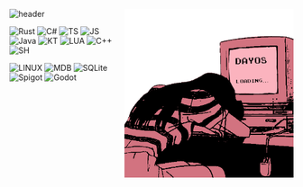 
![header](https://capsule-render.vercel.app/api?type=waving&color=0&height=300&section=header&text=Welcome!%20ᕙ(`▽´)ᕗ&desc=Make%20yourself%20at%20home...%20^^&fontSize=90&fontAlignY=30&fontColor=d27380&animation=twinkling&descAlign=67&descSize=40)
<img width="300" alt="fidget spinner" src="nullptr.gif" align="right">



![Rust](https://img.shields.io/badge/Rust-000000?style=for-the-badge&logo=rust&logoColor=d27380)
![C#](https://img.shields.io/badge/C%23-000000?style=for-the-badge&logo=c%23&logoColor=d27380)
![TS](https://img.shields.io/badge/TypeScript-000000?style=for-the-badge&logo=typescript&logoColor=d27380)
![JS](https://img.shields.io/badge/JavaScript-000000?style=for-the-badge&logo=javascript&logoColor=d27380)
![Java](https://img.shields.io/badge/Java-000000?style=for-the-badge&logo=openjdk&logoColor=d27380)
![KT](https://img.shields.io/badge/Kotlin-000000?&style=for-the-badge&logo=kotlin&logoColor=d27380)
![LUA](https://img.shields.io/badge/Lua-000000?style=for-the-badge&logo=lua&logoColor=d27380)
![C++](https://img.shields.io/badge/C%2B%2B-000000?style=for-the-badge&logo=c%2B%2B&logoColor=d27380)
![SH](https://img.shields.io/badge/Shell_Script-000000?style=for-the-badge&logo=gnu-bash&logoColor=d27380)

![LINUX](https://img.shields.io/badge/Linux-d27380?style=for-the-badge&logo=archlinux&logoColor=white)
![MDB](https://img.shields.io/badge/MongoDB-d27380?style=for-the-badge&logo=mongodb&logoColor=white)
![SQLite](https://img.shields.io/badge/SQLite-d27380?style=for-the-badge&logo=sqlite&logoColor=white)
![Spigot](https://img.shields.io/badge/Spigot-d27380?style=for-the-badge&logo=spigotmc&logoColor=white)
![Godot](https://img.shields.io/badge/Godot-d27380?style=for-the-badge&logo=godotengine&logoColor=white)

<!-- Stop looking at my source... i'm shy... -->
<!-- Oh yeah, right! my profile is inspired in the website https://fauux.neocities.org, as I'm a big fan! -->

